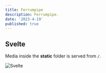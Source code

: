 ```yaml
---
title: Ferrumpipe
description: Ferrumpipe.
date: '2023-4-19'
published: true
---
```


## Svelte

Media inside the **static** folder is served from `/`.

![Svelte](/favicon.png)
